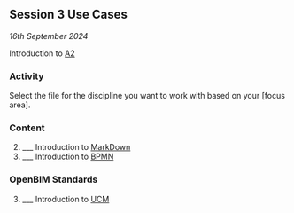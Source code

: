 ## Session 3 Use Cases

*16th September 2024*

Introduction to [A2]

### Activity

Select the file for the discipline you want to work with based on your [focus area].

### Content
2. ___ Introduction to [MarkDown](/41934/Concepts/MarkDown)
1. ___ Introduction to [BPMN](/41934/Concepts/BPMN)

### OpenBIM Standards
3. ___ Introduction to [UCM](/41934/Concepts/UCM)

[A2]: /41934/Assignments/A2
<!--
### Presentation covers....

1. ___ ISO 19650
1. ___ What are the [Roles] of OpenBIM according to [ISO 19650]?
1. ___ Project Team
1. ___ Appointing Party
1. ___ Delivery Team
1. ___ Appointed Party
1. ___ Information Requirements
   * Asset Information Model ([AIM])
   * Asset Information Requirements ([AIR])
   * Building Implementation Plan ([BIP])
   * Employer’s Information Requirements ([EIR​])
   * Master Information Delivery Plan ([MIDP])
   * Organizational Information Requirements ([OIR​])
   * Project Information Model ([PIM])
  
### In class activity covers...

hands on example with ISO 19650, covering:
* [OIR] Organisational Informatioon ,[AIM] Asset Information ,[PIM]
roles of:
* Appointing Party
* Lead Appointed Party
* Appointed Party


We will also help this week with.
* questions about the assignment
* your expectations and motivations for the course.


[Roles]: /41934/Roles
[Focus]: /41934/Focus
[ISO 19650]: /41934/Concepts/ISO19650
[AIM]: /41934/Concepts/AIM
[AIR]: /41934/Concepts/AIR
[EIR​]: /41934/Concepts/EIR
[MIDP]: /41934/Concepts/MIDP
[OIR​]: /41934/Concepts/OIR
[PIM]: /41934/Concepts/PIM

-->
